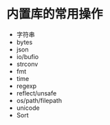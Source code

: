 # 内置库的常用操作

* 字符串
* bytes
* json
* io/bufio
* strconv
* fmt
* time
* regexp
* reflect/unsafe
* os/path/filepath
* unicode
* Sort
